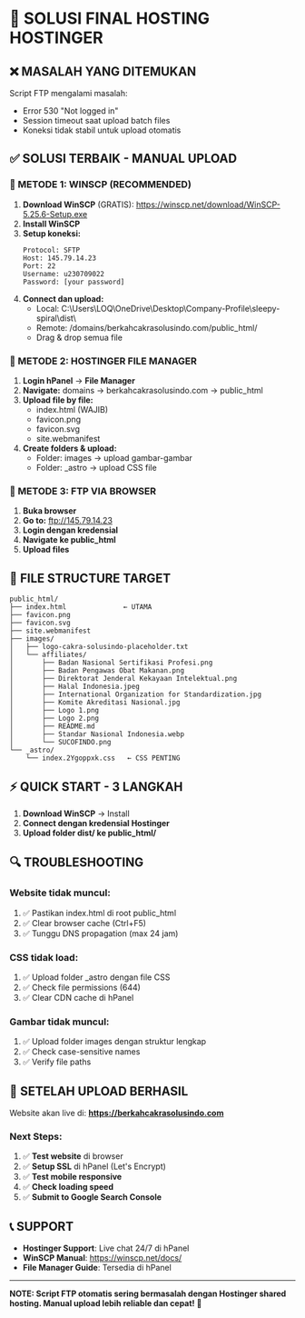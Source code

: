 # 🚀 SOLUSI FINAL HOSTING HOSTINGER

## ❌ MASALAH YANG DITEMUKAN
Script FTP mengalami masalah:
- Error 530 "Not logged in" 
- Session timeout saat upload batch files
- Koneksi tidak stabil untuk upload otomatis

## ✅ SOLUSI TERBAIK - MANUAL UPLOAD

### 🎯 METODE 1: WINSCP (RECOMMENDED)
1. **Download WinSCP** (GRATIS): https://winscp.net/download/WinSCP-5.25.6-Setup.exe
2. **Install WinSCP**
3. **Setup koneksi:**
   ```
   Protocol: SFTP
   Host: 145.79.14.23
   Port: 22
   Username: u230709022
   Password: [your password]
   ```
4. **Connect dan upload:**
   - Local: C:\Users\LOQ\OneDrive\Desktop\Company-Profile\sleepy-spiral\dist\
   - Remote: /domains/berkahcakrasolusindo.com/public_html/
   - Drag & drop semua file

### 🎯 METODE 2: HOSTINGER FILE MANAGER
1. **Login hPanel** → **File Manager**
2. **Navigate:** domains → berkahcakrasolusindo.com → public_html
3. **Upload file by file:**
   - index.html (WAJIB)
   - favicon.png
   - favicon.svg  
   - site.webmanifest
4. **Create folders & upload:**
   - Folder: images → upload gambar-gambar
   - Folder: _astro → upload CSS file

### 🎯 METODE 3: FTP VIA BROWSER
1. **Buka browser**
2. **Go to:** ftp://145.79.14.23
3. **Login dengan kredensial**
4. **Navigate ke public_html**
5. **Upload files**

## 📁 FILE STRUCTURE TARGET
```
public_html/
├── index.html              ← UTAMA
├── favicon.png
├── favicon.svg
├── site.webmanifest
├── images/
│   ├── logo-cakra-solusindo-placeholder.txt
│   └── affiliates/
│       ├── Badan Nasional Sertifikasi Profesi.png
│       ├── Badan Pengawas Obat Makanan.png
│       ├── Direktorat Jenderal Kekayaan Intelektual.png
│       ├── Halal Indonesia.jpeg
│       ├── International Organization for Standardization.jpg
│       ├── Komite Akreditasi Nasional.jpg
│       ├── Logo 1.png
│       ├── Logo 2.png
│       ├── README.md
│       ├── Standar Nasional Indonesia.webp
│       └── SUCOFINDO.png
└── _astro/
    └── index.2Ygoppxk.css   ← CSS PENTING
```

## ⚡ QUICK START - 3 LANGKAH
1. **Download WinSCP** → Install
2. **Connect dengan kredensial Hostinger**
3. **Upload folder dist/ ke public_html/**

## 🔍 TROUBLESHOOTING

### Website tidak muncul:
1. ✅ Pastikan index.html di root public_html
2. ✅ Clear browser cache (Ctrl+F5)
3. ✅ Tunggu DNS propagation (max 24 jam)

### CSS tidak load:
1. ✅ Upload folder _astro dengan file CSS
2. ✅ Check file permissions (644)
3. ✅ Clear CDN cache di hPanel

### Gambar tidak muncul:
1. ✅ Upload folder images dengan struktur lengkap
2. ✅ Check case-sensitive names
3. ✅ Verify file paths

## 🎉 SETELAH UPLOAD BERHASIL

Website akan live di: **https://berkahcakrasolusindo.com**

### Next Steps:
1. ✅ **Test website** di browser
2. ✅ **Setup SSL** di hPanel (Let's Encrypt)
3. ✅ **Test mobile responsive**
4. ✅ **Check loading speed**
5. ✅ **Submit to Google Search Console**

## 📞 SUPPORT
- **Hostinger Support**: Live chat 24/7 di hPanel
- **WinSCP Manual**: https://winscp.net/docs/
- **File Manager Guide**: Tersedia di hPanel

---

**NOTE: Script FTP otomatis sering bermasalah dengan Hostinger shared hosting. Manual upload lebih reliable dan cepat! 🚀**

